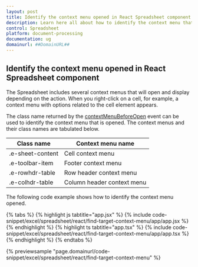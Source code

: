 ```yaml
---
layout: post
title: Identify the context menu opened in React Spreadsheet component | Syncfusion
description: Learn here all about how to identify the context menu that has been opened in Syncfusion React Spreadsheet component of Syncfusion Essential JS 2 and more. 
control: Spreadsheet
platform: document-processing
documentation: ug
domainurl: ##DomainURL##
---
```


## Identify the context menu opened in React Spreadsheet component

The Spreadsheet includes several context menus that will open and display depending on the action. When you right-click on a cell, for example, a context menu with options related to the cell element appears.

The class name returned by the [contextMenuBeforeOpen](https://ej2.syncfusion.com/react/documentation/api/spreadsheet/#contextmenubeforeopen) event can be used to identify the context menu that is opened. The context menus and their class names are tabulated below.

| Class name | Context menu name |
|-------|---------|
| .e-sheet-content | Cell context menu |
| .e-toolbar-item | Footer context menu |
| .e-rowhdr-table | Row header context menu |
| .e-colhdr-table | Column header context menu |

The following code example shows how to identify the context menu opened.

{% tabs %}
{% highlight js tabtitle="app.jsx" %}
{% include code-snippet/excel/spreadsheet/react/find-target-context-menu/app/app.jsx %}
{% endhighlight %}
{% highlight ts tabtitle="app.tsx" %}
{% include code-snippet/excel/spreadsheet/react/find-target-context-menu/app/app.tsx %}
{% endhighlight %}
{% endtabs %}

{% previewsample "page.domainurl/code-snippet/excel/spreadsheet/react/find-target-context-menu" %}
